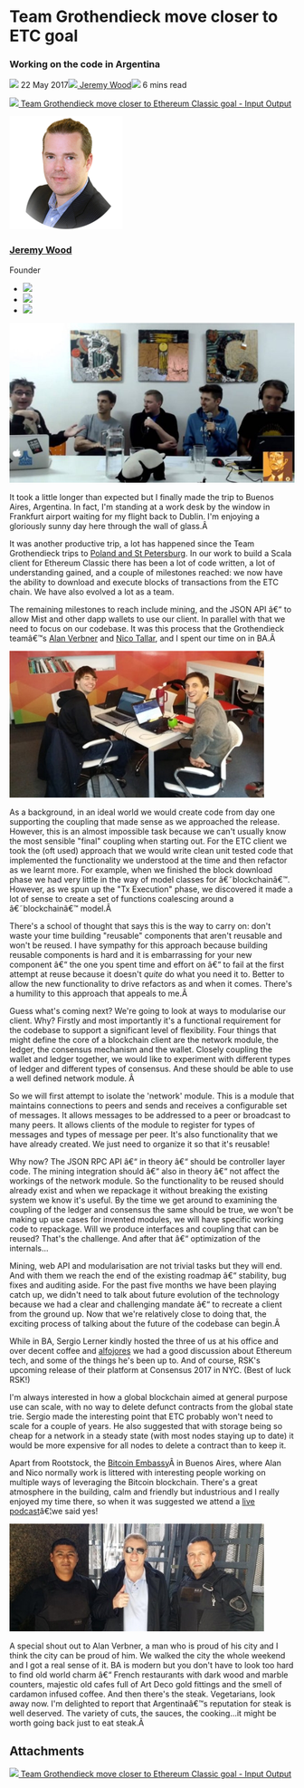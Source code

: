 # Team Grothendieck move closer to ETC goal
### **Working on the code in Argentina**
![](img/2017-05-22-team-grothendieck-move-closer-to-etc-goal.002.png) 22 May 2017![](img/2017-05-22-team-grothendieck-move-closer-to-etc-goal.002.png)[ Jeremy Wood](/en/blog/authors/jeremy-wood/page-1/)![](img/2017-05-22-team-grothendieck-move-closer-to-etc-goal.003.png) 6 mins read

![](img/2017-05-22-team-grothendieck-move-closer-to-etc-goal.004.png)[ Team Grothendieck move closer to Ethereum Classic goal - Input Output](https://ucarecdn.com/6d53d125-b50d-476b-96f6-c0f055eed4c4/-/inline/yes/ "Team Grothendieck move closer to Ethereum Classic goal - Input Output")

![Jeremy Wood](img/2017-05-22-team-grothendieck-move-closer-to-etc-goal.005.png)[](/en/blog/authors/jeremy-wood/page-1/)
### [**Jeremy Wood**](/en/blog/authors/jeremy-wood/page-1/)
Founder

- ![](img/2017-05-22-team-grothendieck-move-closer-to-etc-goal.006.png)[](tmp///www.youtube.com/watch?v=E2G9xLYpR1c "YouTube")
- ![](img/2017-05-22-team-grothendieck-move-closer-to-etc-goal.007.png)[](tmp///jp.linkedin.com/in/jeremykwood "LinkedIn")
- ![](img/2017-05-22-team-grothendieck-move-closer-to-etc-goal.008.png)[](tmp///twitter.com/iohk_jeremy "Twitter")

![Team Grothendieck move closer to ETC goal](img/2017-05-22-team-grothendieck-move-closer-to-etc-goal.009.jpeg)

It took a little longer than expected but I finally made the trip to Buenos Aires, Argentina. In fact, I'm standing at a work desk by the window in Frankfurt airport waiting for my flight back to Dublin. I'm enjoying a gloriously sunny day here through the wall of glass.Â 

It was another productive trip, a lot has happened since the Team Grothendieck trips to [Poland and St Petersburg](/en/blog/mission-one%E2%80%93destination-st-petersburg-and-warsaw/ "Destination St Petersburg and Warsaw, IOHK blog"). In our work to build a Scala client for Ethereum Classic there has been a lot of code written, a lot of understanding gained, and a couple of milestones reached: we now have the ability to download and execute blocks of transactions from the ETC chain. We have also evolved a lot as a team.

The remaining milestones to reach include mining, and the JSON API â€“ to allow Mist and other dapp wallets to use our client. In parallel with that we need to focus on our codebase. It was this process that the Grothendieck teamâ€™s [Alan Verbner](/en/team/alan-verbner/ "Alan Verbner") and [Nico Tallar](/en/team/nicolas-tallar/ "Nicolas Tallar"), and I spent our time on in BA.Â 

![](img/2017-05-22-team-grothendieck-move-closer-to-etc-goal.010.jpeg)

As a background, in an ideal world we would create code from day one supporting the coupling that made sense as we approached the release. However, this is an almost impossible task because we can't usually know the most sensible "final" coupling when starting out. For the ETC client we took the (oft used) approach that we would write clean unit tested code that implemented the functionality we understood at the time and then refactor as we learnt more. For example, when we finished the block download phase we had very little in the way of model classes for â€˜blockchainâ€™. However, as we spun up the "Tx Execution" phase, we discovered it made a lot of sense to create a set of functions coalescing around a â€˜blockchainâ€™ model.Â 

There's a school of thought that says this is the way to carry on: don't waste your time building "reusable" components that aren't reusable and won't be reused. I have sympathy for this approach because building reusable components is hard and it is embarrassing for your new component â€“ the one you spent time and effort on â€“ to fail at the first attempt at reuse because it doesn't *quite* do what you need it to. Better to allow the new functionality to drive refactors as and when it comes. There's a humility to this approach that appeals to me.Â 

Guess what's coming next? We're going to look at ways to modularise our client. Why? Firstly and most importantly it's a functional requirement for the codebase to support a significant level of flexibility. Four things that might define the core of a blockchain client are the network module, the ledger, the consensus mechanism and the wallet. Closely coupling the wallet and ledger together, we would like to experiment with different types of ledger and different types of consensus. And these should be able to use a well defined network module. Â 

So we will first attempt to isolate the 'network' module. This is a module that maintains connections to peers and sends and receives a configurable set of messages. It allows messages to be addressed to a peer or broadcast to many peers. It allows clients of the module to register for types of messages and types of message per peer. It's also functionality that we have already created. We just need to organize it so that it's reusable!

Why now? The JSON RPC API â€“ in theory â€“ should be controller layer code. The mining integration should â€“ also in theory â€“ not affect the workings of the network module. So the functionality to be reused should already exist and when we repackage it without breaking the existing system we know it's useful. By the time we get around to examining the coupling of the ledger and consensus the same should be true, we won't be making up use cases for invented modules, we will have specific working code to repackage. Will we produce interfaces and coupling that can be reused? That's the challenge. And after that â€“ optimization of the internals...

Mining, web API and modularisation are not trivial tasks but they will end. And with them we reach the end of the existing roadmap â€“ stability, bug fixes and auditing aside. For the past five months we have been playing catch up, we didn't need to talk about future evolution of the technology because we had a clear and challenging mandate â€“ to recreate a client from the ground up. Now that we're relatively close to doing that, the exciting process of talking about the future of the codebase can begin.Â 

While in BA, Sergio Lerner kindly hosted the three of us at his office and over decent coffee and [alfojores](http://www.huffingtonpost.com/2015/02/05/alfajores-cookie-the-best_n_6614242.html "Alfajores Are The Best Cookie Youâ€™ve Never Heard Of, Huffington Post") we had a good discussion about Ethereum tech, and some of the things he's been up to. And of course, RSK's upcoming release of their platform at Consensus 2017 in NYC. (Best of luck RSK!)

I'm always interested in how a global blockchain aimed at general purpose use can scale, with no way to delete defunct contracts from the global state trie. Sergio made the interesting point that ETC probably won't need to scale for a couple of years. He also suggested that with storage being so cheap for a network in a steady state (with most nodes staying up to date) it would be more expensive for all nodes to delete a contract than to keep it.

Apart from Rootstock, the [Bitcoin Embassy](https://www.facebook.com/espaciobitcoin/ "Facebook, Bitcoin Embassy")Â in Buenos Aires, where Alan and Nico normally work is littered with interesting people working on multiple ways of leveraging the Bitcoin blockchain. There's a great atmosphere in the building, calm and friendly but industrious and I really enjoyed my time there, so when it was suggested we attend a [live podcast](https://www.youtube.com/watch?v=7ZbQgewE2aA&feature=youtu.be&t=1951 "NoSoySatoshi #9 LTC SegWit, ENS, Tezos, Alan McSherry (ETC dev), YouTube")â€¦we said yes!

![](img/2017-05-22-team-grothendieck-move-closer-to-etc-goal.011.jpeg)

A special shout out to Alan Verbner, a man who is proud of his city and I think the city can be proud of him. We walked the city the whole weekend and I got a real sense of it. BA is modern but you don't have to look too hard to find old world charm â€“ French restaurants with dark wood and marble counters, majestic old cafes full of Art Deco gold fittings and the smell of cardamon infused coffee. And then there's the steak. Vegetarians, look away now. I'm delighted to report that Argentinaâ€™s reputation for steak is well deserved. The variety of cuts, the sauces, the cooking...it might be worth going back just to eat steak.Â 
## **Attachments**
![](img/2017-05-22-team-grothendieck-move-closer-to-etc-goal.004.png)[ Team Grothendieck move closer to Ethereum Classic goal - Input Output](https://ucarecdn.com/6d53d125-b50d-476b-96f6-c0f055eed4c4/-/inline/yes/ "Team Grothendieck move closer to Ethereum Classic goal - Input Output")
